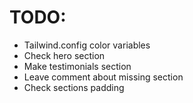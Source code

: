 # TODO:

- Tailwind.config color variables
- Check hero section
- Make testimonials section
- Leave comment about missing section
- Check sections padding
